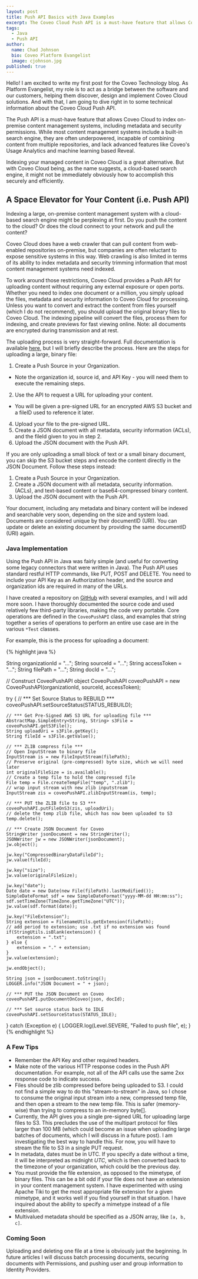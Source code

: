 ```yaml
---
layout: post
title: Push API Basics with Java Examples
excerpt: The Coveo Cloud Push API is a must-have feature that allows Coveo Cloud to index on-premise content management systems, including metadata and security permissions. While most content management systems include a built-in search engine, they are often underpowered, incapable of combining content from multiple repositories, and lack advanced features like Coveo's Usage Analytics and machine learning based Reveal.
tags:
  - Java
  - Push API
author:
  name: Chad Johnson
  bio: Coveo Platform Evangelist
  image: cjohnson.jpg
published: true
---
```


Hello!  I am excited to write my first post for the Coveo Technology blog. As Platform Evangelist, my role is to act as a bridge between the software and our customers, helping them discover, design and implement Coveo Cloud solutions.  And with that, I am going to dive right in to some technical information about the Coveo Cloud Push API.

The Push API is a must-have feature that allows Coveo Cloud to index on-premise content management systems, including metadata and security permissions. While most content management systems include a built-in search engine, they are often underpowered, incapable of combining content from multiple repositories, and lack advanced features like Coveo's Usage Analytics and machine learning based Reveal.

Indexing your managed content in Coveo Cloud is a great alternative.  But with Coveo Cloud being, as the name suggests, a cloud-based search engine, it might not be immediately obviously how to accomplish this securely and efficiently.

## A Space Elevator for Your Content (i.e. Push API)

Indexing a large, on-premise content management system with a cloud-based search engine might be perplexing at first.  Do you push the content to the cloud?  Or does the cloud connect to your network and pull the content?  

Coveo Cloud does have a web crawler that can pull content from web-enabled repositories on-premise, but companies are often reluctant to expose sensitive systems in this way.  Web crawling is also limited in terms of its ability to index metadata and security trimming information that most content management systems need indexed.  

To work around those restrictions, Coveo Cloud provides a Push API for uploading content without requiring any external exposure or open ports.  Whether you need to index one document or a million, you simply upload the files, metadata and security information to Coveo Cloud for processing.  Unless you want to convert and extract the content from files yourself (which I do not recommend), you should upload the original binary files to Coveo Cloud.  The indexing pipeline will convert the files, process them for indexing, and create previews for fast viewing online.  Note: all documents are encrypted during transmission and at rest.

The uploading process is very straight-forward.  Full documentation is available [here](https://developers.coveo.com/display/CloudPlatform/Push+API+Usage+Overview), but I will briefly describe the process.  Here are the steps for uploading a large, binary file:

1. Create a Push Source in your Organization.
 * Note the organization id, source id, and API Key - you will need them to execute the remaining steps.
2. Use the API to request a URL for uploading your content.
 * You will be given a pre-signed URL for an encrypted AWS S3 bucket and a fileID used to reference it later.
4. Upload your file to the pre-signed URL.
5. Create a JSON document with all metadata, security information (ACLs), and the fileId given to you in step 2.
6. Upload the JSON document with the Push API.

If you are only uploading a small block of text or a small binary document, you can skip the S3 bucket steps and encode the content directly in the JSON Document.  Follow these steps instead:

1. Create a Push Source in your Organization.
2. Create a JSON document with all metadata, security information. (ACLs), and text-based content or base64-compressed binary content.
3. Upload the JSON document with the Push API.

Your document, including any metadata and binary content will be indexed and searchable very soon, depending on the size and system load.  Documents are considered unique by their documentID (URI).  You can update or delete an existing document by providing the same documentID (URI) again.

### Java Implementation

Using the Push API in Java was fairly simple (and useful for converting some legacy connectors that were written in Java).  The Push API uses standard restful HTTP commands, like PUT, POST and DELETE.  You need to include your API Key as an Authorization header, and the source and organization ids are required in many of the URLs.  

I have created a repository on [GitHub](https://github.com/coveo/pushapi-java) with several examples, and I will add more soon.  I have thoroughly documented the source code and used relatively few third-party libraries, making the code very portable.  Core operations are defined in the `CoveoPushAPI` class, and examples that string together a series of operations to perform an entire use case are in the various `*Test` classes.

For example, this is the process for uploading a document:

{% highlight java %}

String organizationId = "...";
String sourceId = "...";
String accessToken = "...";
String filePath = "...";
String docId = "...";

// Construct CoveoPushAPI object
CoveoPushAPI coveoPushAPI = new CoveoPushAPI(organizationId, sourceId, accessToken);

try {
    // *** Set Source Status to REBUILD ***
    coveoPushAPI.setSourceStatus(STATUS_REBUILD);

    // *** Get Pre-Signed AWS S3 URL for uploading file ***
    AbstractMap.SimpleEntry<String, String> s3File = coveoPushAPI.getS3File();
    String uploadUri = s3File.getKey();
    String fileId = s3File.getValue();

    // *** ZLIB compress file ***
    // Open InputStream to binary file
    InputStream is = new FileInputStream(filePath);
    // Preserve original (pre-compressed) byte size, which we will need later
    int originalFileSize = is.available();
    // Create a temp file to hold the compressed file
    File temp = File.createTempFile("temp", ".zlib");
    // wrap input stream with new zlib inputstream
    InputStream zis = coveoPushAPI.zlibInputStream(is, temp);

    // *** PUT the ZLIB file to S3 ***
    coveoPushAPI.putFileOnS3(zis, uploadUri);
    // delete the temp zlib file, which has now been uploaded to S3
    temp.delete();

    // *** Create JSON Document for Coveo
    StringWriter jsonDocument = new StringWriter();
    JSONWriter jw = new JSONWriter(jsonDocument);
    jw.object();

    jw.key("CompressedBinaryDataFileId");
    jw.value(fileId);

    jw.key("size");
    jw.value(originalFileSize);

    jw.key("date");
    Date date = new Date(new File(filePath).lastModified());
    SimpleDateFormat sdf = new SimpleDateFormat("yyyy-MM-dd HH:mm:ss");
    sdf.setTimeZone(TimeZone.getTimeZone("UTC"));
    jw.value(sdf.format(date));

    jw.key("FileExtension");
    String extension = FilenameUtils.getExtension(filePath);
    // add period to extension; use .txt if no extension was found
    if(StringUtils.isBlank(extension)) {
        extension = ".txt";
    } else {
        extension = "." + extension;
    }
    jw.value(extension);

    jw.endObject();

    String json = jsonDocument.toString();
    LOGGER.info("JSON Document = " + json);

    // *** PUT the JSON Document on Coveo
    coveoPushAPI.putDocumentOnCoveo(json, docId);

    // *** Set source status back to IDLE
    coveoPushAPI.setSourceStatus(STATUS_IDLE);


} catch (Exception e) {
    LOGGER.log(Level.SEVERE, "Failed to push file", e);
}
{% endhighlight %}

### A Few Tips

* Remember the API Key and other required headers.
* Make note of the various HTTP response codes in the Push API documentation.  For example, not all of the API calls use the same 2xx response code to indicate success.
* Files should be zlib compressed before being uploaded to S3.  I could not find a simple way to do this "stream-to-stream" in Java, so I chose to consume the original input stream into a new, compressed temp file, and then open a stream to the new temp file.  This is safer (memory-wise) than trying to compress to an in-memory byte[].
* Currently, the API gives you a single pre-signed URL for uploading large files to S3.  This precludes the use of the multipart protocol for files larger than 100 MB (which could become an issue when uploading large batches of documents, which I will discuss in a future post).  I am investigating the best way to handle this.  For now, you will have to stream the file to S3 in a single PUT request.
* In metadata, dates must be in UTC.  If you specify a date without a time, it will be interpreted as midnight *UTC*, which is then converted back to the timezone of your organization, which could be the previous day.
* You must provide the file extension, as opposed to the mimetype, of binary files.  This can be a bit odd if your file does not have an extension in your content management system.  I have experimented with using Apache Tiki to get the most appropriate file extension for a given mimetype, and it works well if you find yourself in that situation.  I have inquired about the ability to specify a mimetype instead of a file extension.
* Multivalued metadata should be specified as a JSON array, like `[a, b, c]`.

### Coming Soon

Uploading and deleting one file at a time is obviously just the beginning.  In future articles I will discuss batch processing documents, securing documents with Permissions, and pushing user and group information to Identity Providers.
